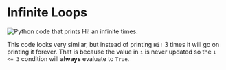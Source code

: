 # Infinite Loops

![Python code that prints Hi! an infinite
times.](06_infinite_loop_py.png)

This code looks very similar, but instead of printing `Hi!` 3 times it
will go on printing it forever. That is because the value in `i` is never
updated so the `i <= 3` condition will **always** evaluate to `True`.


